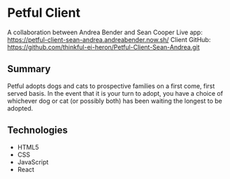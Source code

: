 # Petful Client
A collaboration between Andrea Bender and Sean Cooper
Live app: https://petful-client-sean-andrea.andreabender.now.sh/
Client GitHub: https://github.com/thinkful-ei-heron/Petful-Client-Sean-Andrea.git

## Summary
Petful adopts dogs and cats to prospective families on a first come, first served basis.
In the event that it is your turn to adopt, you have a choice of whichever dog or cat (or possibly both) has been waiting the longest to be adopted.

## Technologies
- HTML5
- CSS
- JavaScript
- React



